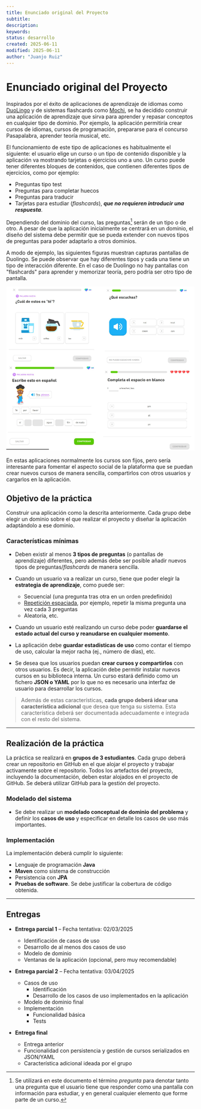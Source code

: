 ```yaml
---  
title: Enunciado original del Proyecto
subtitle:  
description:  
keywords:  
status: desarrollo  
created: 2025-06-11  
modified: 2025-06-11  
author: "Juanjo Ruiz"  
---  
```

 
# Enunciado original del Proyecto

Inspirados por el éxito de aplicaciones de aprendizaje de idiomas como [DuoLingo](https://www.duolingo.com/) y de sistemas flashcards como [Mochi](https://mochi.cards/), se ha decidido construir una aplicación de aprendizaje que sirva para aprender y repasar conceptos en cualquier tipo de dominio. Por ejemplo, la aplicación permitiría crear cursos de idiomas, cursos de programación, prepararse para el concurso Pasapalabra, aprender teoría musical, etc.

El funcionamiento de este tipo de aplicaciones es habitualmente el siguiente: el usuario elige un curso o un tipo de contenido disponible y la aplicación va mostrando tarjetas o ejercicios uno a uno. Un curso puede tener diferentes bloques de contenidos, que contienen diferentes tipos de ejercicios, como por ejemplo:

- Preguntas tipo test
- Preguntas para completar huecos
- Preguntas para traducir
- Tarjetas para estudiar (*flashcards*), ***que no requieren introducir una respuesta***.

Dependiendo del dominio del curso, las preguntas[^1] serán de un tipo o de otro. A pesar de que la aplicación inicialmente se centrará en un dominio, el diseño del sistema debe permitir que se pueda extender con nuevos tipos de preguntas para poder adaptarlo a otros dominios.

[^1]: Se utilizará en este documento el término *pregunta* para denotar tanto una pregunta que el usuario tiene que responder como una pantalla con información para estudiar, y en general cualquier elemento que forme parte de un curso.

A modo de ejemplo, las siguientes figuras muestran capturas pantallas de Duolingo. Se puede observar que hay diferentes tipos y cada una tiene un tipo de interacción diferente. En el caso de Duolingo no hay pantallas con "flashcards" para aprender y memorizar teoría, pero podría ser otro tipo de pantalla.

![enunciado-original-preguntas](./images/enunciado-original-preguntas.png)

En estas aplicaciones normalmente los cursos son fijos, pero sería interesante para fomentar el aspecto social de la plataforma que se puedan crear nuevos cursos de manera sencilla, compartirlos con otros usuarios y cargarlos en la aplicación.

## Objetivo de la práctica

Construir una aplicación como la descrita anteriormente. Cada grupo debe elegir un dominio sobre el que realizar el proyecto y diseñar la aplicación adaptándolo a ese dominio.

### Características mínimas

- Deben existir al menos **3 tipos de preguntas** (o pantallas de aprendizaje) diferentes, pero además debe ser posible añadir nuevos tipos de preguntas/*flashcards* de manera sencilla.
- Cuando un usuario va a realizar un curso, tiene que poder elegir la **estrategia de aprendizaje**, como puede ser:
  - Secuencial (una pregunta tras otra en un orden predefinido)
  - [Repetición espaciada](https://es.wikipedia.org/wiki/Repaso_espaciado), por ejemplo, repetir la misma pregunta una vez cada 3 preguntas
  - Aleatoria, etc.

- Cuando un usuario esté realizando un curso debe poder **guardarse el estado actual del curso y reanudarse en cualquier momento**.

- La aplicación debe **guardar estadísticas de uso** como contar el tiempo de uso, calcular la mejor racha (ej., número de días), etc.

- Se desea que los usuarios puedan **crear cursos y compartirlos** con otros usuarios. Es decir, la aplicación debe permitir instalar nuevos cursos en su biblioteca interna. Un curso estará definido como un fichero **JSON o YAML** por lo que no es necesario una interfaz de usuario para desarrollar los cursos.

> Además de estas características, **cada grupo deberá idear una característica adicional** que desea que tenga su sistema. Esta característica deberá ser documentada adecuadamente e integrada con el resto del sistema.

---

## Realización de la práctica

La práctica se realizará en **grupos de 3 estudiantes**. Cada grupo deberá crear un repositorio en GitHub en el que alojar el proyecto y trabajar activamente sobre el repositorio. Todos los artefactos del proyecto, incluyendo la documentación, deben estar alojados en el proyecto de GitHub. Se deberá utilizar GitHub para la gestión del proyecto.

### Modelado del sistema

- Se debe realizar un **modelado conceptual de dominio del problema** y definir los **casos de uso** y especificar en detalle los casos de uso más importantes.

### Implementación

La implementación deberá cumplir lo siguiente:

- Lenguaje de programación **Java**
- **Maven** como sistema de construcción
- Persistencia con **JPA**
- **Pruebas de software**. Se debe justificar la cobertura de código obtenida.

---

## Entregas

- **Entrega parcial 1** – Fecha tentativa: 02/03/2025
  - Identificación de casos de uso
  - Desarrollo de al menos dos casos de uso
  - Modelo de dominio
  - Ventanas de la aplicación (opcional, pero muy recomendable)

- **Entrega parcial 2** – Fecha tentativa: 03/04/2025
  - Casos de uso
    - Identificación
    - Desarrollo de los casos de uso implementados en la aplicación
  - Modelo de dominio final
  - Implementación
    - Funcionalidad básica
    - Tests

- **Entrega final**
  - Entrega anterior
  - Funcionalidad con persistencia y gestión de cursos serializados en JSON/YAML
  - Característica adicional ideada por el grupo


